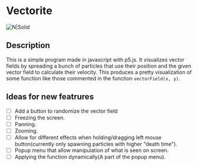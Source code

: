 # Vectorite
![N|Solid](https://i.imgur.com/5SKMYDU.png)

## Description
This is a simple program made in javascript with p5.js.
It visualizes vector fields by spreading a bunch of particles that use their position and the given vector field to calculate their velocity.
This produces a pretty visualization of some function like those commented in the function ```vectorField(x, y)```.

## Ideas for new featrures
 - [ ] Add a button to randomize the vector field
 - [ ] Freezing the screen.
 - [ ] Panning.
 - [ ] Zooming.
 - [ ] Allow for different effects when holding/dragging left mouse button(currently only spawning particles with higher "death time").
 - [ ] Popup menu that allow manipulation of what is seen on screen. 
 - [ ] Applying the function dynamically(A part of the popup menu).
